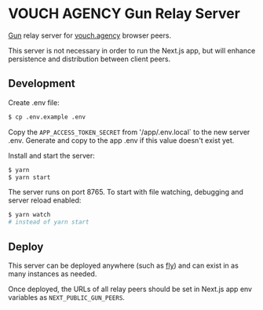 # VOUCH AGENCY Gun Relay Server

[Gun](https://gun.eco/docs/API) relay server for [vouch.agency](https://alpha.vouch.agency) browser peers.

This server is not necessary in order to run the Next.js app, but will enhance persistence and distribution between client peers.

## Development

Create .env file:

```bash
$ cp .env.example .env
```

Copy the `APP_ACCESS_TOKEN_SECRET` from '/app/.env.local` to the new server .env. Generate and copy to the app .env if this value doesn't exist yet.

Install and start the server:

```bash
$ yarn
$ yarn start
```

The server runs on port 8765. To start with file watching, debugging and server reload enabled:

```bash
$ yarn watch
# instead of yarn start
```

## Deploy

This server can be deployed anywhere (such as [fly](https://fly.io/)) and can exist in as many instances as needed.

Once deployed, the URLs of all relay peers should be set in Next.js app env variables as `NEXT_PUBLIC_GUN_PEERS`.
